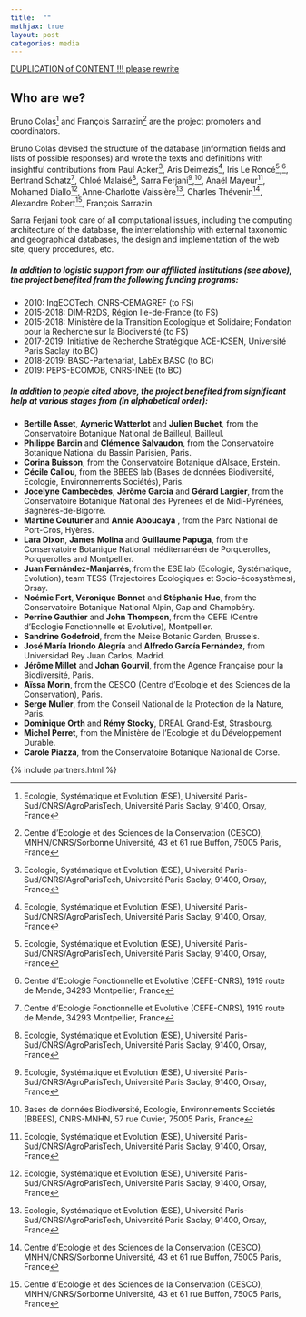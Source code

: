 ```yaml
---
title:  ""
mathjax: true
layout: post
categories: media
---
```


[DUPLICATION of CONTENT !!! please rewrite](https://github.com/ConservationTranslocation/conservationtranslocation.github.io/blob/linda/aboutTL.md)

## Who are we?  

Bruno Colas[^1] and François Sarrazin[^2] are the project promoters and coordinators.

Bruno Colas devised the structure of the database (information fields and lists of possible responses) and wrote the texts and definitions with insightful contributions from Paul Acker[^1], Aris Deimezis[^1], Iris Le Roncé[^1],[^3], Bertrand Schatz[^3], Chloé Malaisé[^1], Sarra Ferjani[^1],[^4], Anaël Mayeur[^1], Mohamed Diallo[^1], Anne-Charlotte Vaissière[^1], Charles Thévenin[^2], Alexandre Robert[^2], François Sarrazin.

Sarra Ferjani took care of all computational issues, including the computing architecture of the database, the interrelationship with external taxonomic and geographical databases, the design and implementation of the web site, query procedures, etc.

[^1]: Ecologie, Systématique et Evolution (ESE), Université Paris-Sud/CNRS/AgroParisTech, Université Paris Saclay, 91400, Orsay, France
[^2]: Centre d’Ecologie et des Sciences de la Conservation (CESCO), MNHN/CNRS/Sorbonne Université, 43 et 61 rue Buffon, 75005 Paris, France
[^3]: Centre d’Ecologie Fonctionnelle et Evolutive (CEFE-CNRS), 1919 route de Mende, 34293 Montpellier, France
[^4]: Bases de données Biodiversité, Ecologie, Environnements Sociétés (BBEES), CNRS-MNHN, 57 rue Cuvier, 75005 Paris, France

##### In addition to logistic support from our affiliated institutions (see above), the project benefited from the following funding programs:

* 2010: IngECOTech, CNRS-CEMAGREF (to FS)
* 2015-2018: DIM-R2DS, Région Ile-de-France (to FS)
* 2015-2018: Ministère de la Transition Ecologique et Solidaire; Fondation pour la Recherche sur la Biodiversité (to FS)
* 2017-2019: Initiative de Recherche Stratégique ACE-ICSEN, Université Paris Saclay (to BC)
* 2018-2019: BASC-Partenariat, LabEx BASC (to BC)
* 2019: PEPS-ECOMOB, CNRS-INEE (to BC)

##### In addition to people cited above, the project benefited from significant help at various stages from (in alphabetical order):

* **Bertille Asset**, **Aymeric Watterlot** and **Julien Buchet**, from the Conservatoire Botanique National de Bailleul, Bailleul.
* **Philippe Bardin** and **Clémence Salvaudon**, from the Conservatoire Botanique National du Bassin Parisien, Paris.
* **Corina Buisson**, from the Conservatoire Botanique d’Alsace, Erstein.
* **Cécile Callou**, from the BBEES lab (Bases de données Biodiversité, Ecologie, Environnements Sociétés), Paris.
* **Jocelyne Cambecèdes**, **Jérôme Garcia** and **Gérard Largier**, from the Conservatoire Botanique National des Pyrénées et de Midi-Pyrénées, Bagnères-de-Bigorre.
* **Martine Couturier** and **Annie Aboucaya** , from the Parc National de Port-Cros, Hyères.
* **Lara Dixon**, **James Molina** and **Guillaume Papuga**, from the Conservatoire Botanique National méditerranéen de Porquerolles, Porquerolles and Montpellier.
* **Juan Fernández-Manjarrés**, from the ESE lab (Ecologie, Systématique, Evolution), team TESS (Trajectoires Ecologiques et Socio-écosystèmes), Orsay.
* **Noémie Fort**, **Véronique Bonnet** and **Stéphanie Huc**, from the Conservatoire Botanique National Alpin, Gap and Champbéry.
* **Perrine Gauthier** and **John Thompson**, from the CEFE (Centre d’Ecologie Fonctionnelle et Evolutive), Montpellier.
* **Sandrine Godefroid**, from the Meise Botanic Garden, Brussels.
* **José María Iriondo Alegría** and **Alfredo García Fernández**, from Universidad Rey Juan Carlos, Madrid.
* **Jérôme Millet** and **Johan Gourvil**, from the Agence Française pour la Biodiversité, Paris.
* **Aïssa Morin**, from the CESCO (Centre d’Ecologie et des Sciences de la Conservation), Paris.
* **Serge Muller**, from the Conseil National de la Protection de la Nature, Paris.
* **Dominique Orth** and **Rémy Stocky**, DREAL Grand-Est, Strasbourg.
* **Michel Perret**, from the Ministère de l’Ecologie et du Développement Durable.
* **Carole Piazza**, from the Conservatoire Botanique National de Corse.

{% include partners.html %}